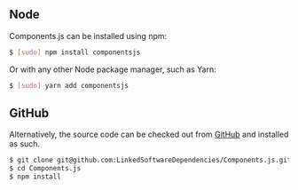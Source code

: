 ## Node

Components.js can be installed using npm:
```bash
$ [sudo] npm install componentsjs
```

Or with any other Node package manager, such as Yarn:

```bash
$ [sudo] yarn add componentsjs
```

## GitHub

Alternatively, the source code can be checked out from [GitHub] and installed as such.
```bash
$ git clone git@github.com:LinkedSoftwareDependencies/Components.js.git
$ cd Components.js
$ npm install
```

[GitHub]: https://github.com/LinkedSoftwareDependencies/Components.js
